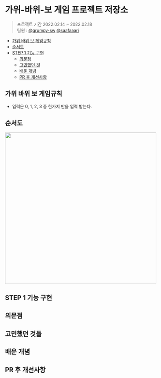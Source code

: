 # 가위-바위-보 게임 프로젝트 저장소
> 프로젝트 기간 2022.02.14 ~ 2022.02.18 <br/>
팀원 : [@grumpy-sw](https://github.com/grumpy-sw) [@saafaaari](https://github.com/saafaaari)

- [가위 바위 보 게임규칙](#가위-바위-보-게임규칙)
- [순서도](#순서도)
- [STEP 1 기능 구현](#step-1-기능-구현)
    + [의문점](#의문점)
    + [고민했던 것](#고민했던-것들)
    + [배운 개념](#배운-개념)
    + [PR 후 개선사항](#pr-후-개선사항)

## 가위 바위 보 게임규칙
* 입력은 0, 1, 2, 3 중 한가지 만을 입력 받는다.<br/>


## 순서도
<img src = "https://user-images.githubusercontent.com/91936941/154011096-fcb0d0f5-bcf8-41f8-8f3b-5db47c1ed709.png" width="500px">

## STEP 1 기능 구현
    
## 의문점
    
## 고민했던 것들

## 배운 개념

## PR 후 개선사항
